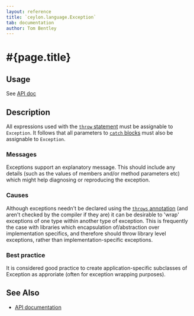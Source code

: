 ```yaml
---
layout: reference
title: `ceylon.language.Exception`
tab: documentation
author: Tom Bentley
---
```


# #{page.title}

## Usage

See [API doc](FIXME)

## Description

All expressions used with the [`throw` statement](../../statement/throw) 
must be assignable to `Exception`. It follows that all parameters to 
[`catch` blocks](../../statement/try#any_number_of_catch_blocks...) 
must also be assignable to `Exception`.

### Messages

Exceptions support an explanatory message. This should include any details
(such as the values of members and/or method parameters etc) which might help 
diagnosing or reproducing the exception.

### Causes

Although exceptions needn't be declared using the 
[`throws` annotation](../throws) (and aren't checked by the compiler if they 
are) it can be desirable to 'wrap' exceptions of one type within another type 
of exception. This is frequently the case with libraries which 
encapsulation of/abstraction over implementation specifics, and therefore 
should throw library level exceptions, rather than implementation-specific
exceptions.

### Best practice

It is considered good practice to create application-specific subclasses of 
Exception as approriate (often for exception wrapping purposes).

## See Also

* [API documentation](FIXME)

